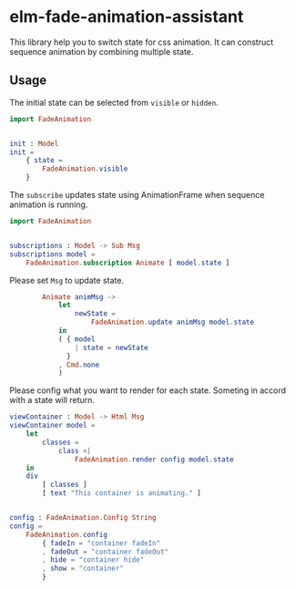 # elm-fade-animation-assistant

This library help you to switch state for css animation.
It can construct sequence animation by combining multiple state.

## Usage

The initial state can be selected from `visible` or `hidden`.

```elm
import FadeAnimation


init : Model
init =
    { state =
        FadeAnimation.visible
    }
```

The `subscribe` updates state using AnimationFrame when sequence animation is running.

```elm
import FadeAnimation


subscriptions : Model -> Sub Msg
subscriptions model =
    FadeAnimation.subscription Animate [ model.state ]
```

Please set `Msg` to update state.

```elm
        Animate animMsg ->
            let
                newState =
                    FadeAnimation.update animMsg model.state
            in
            ( { model
                | state = newState
              }
            , Cmd.none
            )
```

Please config what you want to render for each state.
Someting in accord with a state will return.

```elm
viewContainer : Model -> Html Msg
viewContainer model =
    let
        classes =
            class <|
                FadeAnimation.render config model.state
    in
    div
        [ classes ]
        [ text "This container is animating." ]


config : FadeAnimation.Config String
config =
    FadeAnimation.config
        { fadeIn = "container fadeIn"
        , fadeOut = "container fadeOut"
        , hide = "container hide"
        , show = "container"
        }
```
